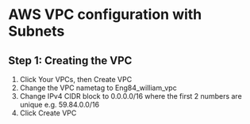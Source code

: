 # AWS VPC configuration with Subnets 
## Step 1: Creating the VPC
1. Click Your VPCs, then Create VPC
2. Change the VPC nametag to Eng84_william_vpc
3. Change IPv4 CIDR block to 0.0.0.0/16 where the first 2 numbers are unique e.g. 59.84.0.0/16
4. Click Create VPC
